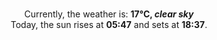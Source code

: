 <p  align="center"><br/>Currently, the weather is: <b> 17°C, <i>clear sky</i></b></br>Today, the sun rises at <b>05:47</b> and sets at <b>18:37</b>.</p>